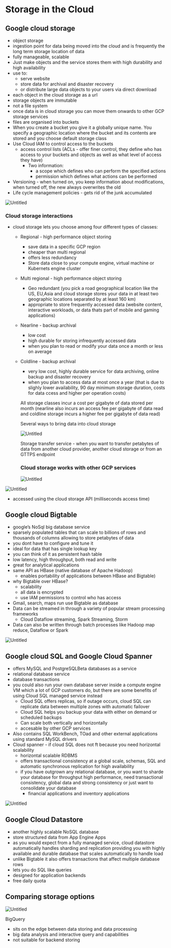 # Storage in the Cloud

## Google cloud storage

- object storage
- ingestion point for data being moved into the cloud and is frequently the long term storage location of data
- fully manageable, scalable
- Just make objects and the service stores them with high durability and high availability
- use to:
    - serve website
    - store data for archival and disaster recovery
    - or distribute large data objects to your users via direct download
- each object in the cloud storage as a url
- storage objects are immutable
- not a file system
- once data is in cloud storage you can move them onwards to other GCP storage services
- files are organised into buckets
- When you create a bucket you give it a globally unique name. You specify a geographic location where the bucket and its contents are stored and you choose default storage class
- Use Cloud IAM to control access to the buckets
    - access control lists (ACLs - offer finer control, they define who has access to your buckets and objects as well as what level of access they have)
        - Two information:
            - a scope which defines who can perform the specified actions
            - permission which defines what actions can be performed
- Versioning - when turned on, you keep information about modifications, when turned off, the new always overwrites the old
- Life cycle management policies - gets rid of the junk accumulated

![Untitled](Storage%20in%20the%20Cloud%2050bebb43a3c34760aded0c59d0e4e3b0/Untitled.png)

### Cloud storage interactions

- cloud storage lets you choose among four different types of classes:
    - Regional - high performance object storing
        - save data in a specific GCP region
        - cheaper than multi regional
        - offers less redundancy
        - Store data close to your compute engine, virtual machine or Kubernets engine cluster
    - Multi regional - high performance object storing
        - Geo redundant (you pick a road geographical location like the US, EU,Asia and cloud storage stores your data in at least two geographic locations separated by at least 160 km)
        - appropriate to store frequently accessed data (website content, interactive workloads, or data thats part of mobile and gaming applications)
    - Nearline - backup archival
        - low cost
        - high durable for storing infrequently accessed data
        - when you plan to read or modify your data once a month or less on average
    - Coldline - backup archival
        - very low cost, highly durable service for data archiving, online backup and disaster recovery
        - when you plan to access data at most once a year (that is due to slighly lower availability, 90 day minimum storage duration, costs for data ccess and higher per operation costs)
        
        All storage classes incur a cost per gigabyte of data stored per month (nearline also incurs an access fee per gigabyte of data read and coldline storage incurs a higher fee per gigabyte of data read)
        
        Several ways to bring data into cloud storage
        
        ![Untitled](Storage%20in%20the%20Cloud%2050bebb43a3c34760aded0c59d0e4e3b0/Untitled%201.png)
        
        Storage transfer service - when you want to transfer petabytes of data from another cloud provider, another cloud storage or from an GTTPS endpoint
        
        ### Cloud storage works with other GCP services
        
        ![Untitled](Storage%20in%20the%20Cloud%2050bebb43a3c34760aded0c59d0e4e3b0/Untitled%202.png)
        

![Untitled](Storage%20in%20the%20Cloud%2050bebb43a3c34760aded0c59d0e4e3b0/Untitled%203.png)

- accessed using the cloud storage API (milliseconds access time)

## Google cloud Bigtable

- google’s NoSql big database service
- sparsely populated tables that can scale to billions of rows and thousands of columns allowing to store petabytes of data
- you dont have to configure and tune it
- ideal for data that has single lookup key
- you can think of it as persistent hash table
- low latency, high throughput, both read and write
- great for analytical applications
- same API as HBase (native database of Apache Hadoop)
    - enables portability of applications between HBase and Bigtable)
- why Bigtable over HBase?
    - scalability
    - all data is encrypted
    - use IAM permissions to control who has access
- Gmail, search, maps run use Bigtable as database
- Data can be streamed in through a variety of popular stream processing frameworks
    - Cloud Dataflow streaming, Spark Streaming, Storm
- Data can also be written through batch processes like Hadoop map reduce, Dataflow or Spark

![Untitled](Storage%20in%20the%20Cloud%2050bebb43a3c34760aded0c59d0e4e3b0/Untitled%204.png)

## Google cloud SQL and Google Cloud Spanner

- offers MySQL and PostgreSQLBeta databases as a service
- relational database service
- database transactions
- you could also run your own database server inside a compute engine VM which a lot of GCP customers do, but there are some benefits of using Cloud SQL managed service instead
    - Cloud SQL offers replicas, so if outage occurs, cloud SQL can replicate data between multiple zones with automatic failover
    - Cloud SQL helps you backup your data with either on demand or scheduled backups
    - Can scale both vertically and horizontally
    - accesable by other GCP services
- Also contains SQL WorkBench, TOad and other external applications using standard MySQL drivers
- Cloud spanner - if cloud SQL does not ft because you need horizontal scalability
    - horizontal scalable RDBMS
    - offers transactional consistency at a global scale, schemas, SQL and automatic synchronous replication for high availability
    - if you have outgrown any relational database, or you want to sharde your database for throughput high performance, need transactional consistency, global data and strong consistency or just want to consolidate your database
        - financial applications and inventory applications

![Untitled](Storage%20in%20the%20Cloud%2050bebb43a3c34760aded0c59d0e4e3b0/Untitled%205.png)

## Google Cloud Datastore

- another highly scalable NoSQL database
- store structured data from App Engine Apps
- as you would expect from a fully managed service, cloud datastore automatically handles sharding and replication providing you with highly available and durable database that scales automatically to handle load
- unlike Bigtable it also offers transactions that affect multiple database rows
- lets you do SQL like queries
- designed for application backends
- free daily quota

## Comparing storage options

![Untitled](Storage%20in%20the%20Cloud%2050bebb43a3c34760aded0c59d0e4e3b0/Untitled%206.png)

BigQuery 

- sits on the edge between data storing and data processing
- big data analysis and interactive query and capabilities
- not suitable for backend storing